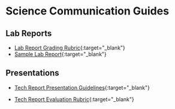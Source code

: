 # Science Communication Guides

## Lab Reports

+ [Lab Report Grading Rubric](images/labreportgradingrubric.pdf){:target="_blank"}
+ [Sample Lab Report](images/sample-lab-report.pdf){:target="_blank"}

## Presentations

+ [Tech Report Presentation Guidelines](images/TechReportOralPresentationGuidelines.pdf){:target="_blank"}

+ [Tech Report Evaluation Rubric](images/tech-report-evaluation.pdf){:target="_blank"}